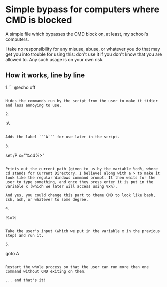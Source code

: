 # Simple bypass for computers where CMD is blocked
A simple file which bypasses the CMD block on, at least, my school's 
computers. 

I take no responsibility for any misuse, abuse, or whatever you do that 
may get you into trouble for using this: don't use it if you don't know 
that you are allowed to. Any such usage is on your own risk.

## How it works, line by line
1.```
@echo off
```

Hides the commands run by the script from the user to make it tidier and less annoying to use.

2.
```
:A
```

Adds the label ```A``` for use later in the script.

3.
```
set /P x="%cd%>"
```

Prints out the current path (given to us by the variable %cd%, where cd stands for Current Directory, I believe) along with a > to make it look like the regular Windows command prompt. It then waits for the user to type something, and once they press enter it is put in the variable x (which we later will access using %x%).

And yes, you could change this part to theme CMD to look like bash, zsh, ash, or whatever to some degree.

4.
```
%x%
```

Take the user's input (which we put in the variable x in the previous step) and run it.

5.
```
goto A
```

Restart the whole process so that the user can run more than one command without CMD exiting on them.

... and that's it!